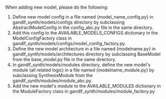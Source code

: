 When adding new model, please do the following:
1. Define new model config in a file named {model_name_config.py} in gandlf_synth/models/configs directory by subclassing AbstractModelConfig in the config_abc.py file in the same directory.
2. Add this config to the AVAILABLE_MODELS_CONFIGS dictionary in
the ModelConfigFactory class in gandlf_synth/models/configs/model_config_factory.py.
3. Define the new model architecture in a file named {modelname.py} in gandlf_synth/models/architectures directory by subclassing BaseModel from the base_model.py file in the same directory.
4. In gandlf_synth/models/modules directory, define the new model's module (all related logic) in a file named {modelname_module.py} by subclassing
SynthesisModule from the gandlf_synth/modules/module_abc.py.
5. Add the new model's module to the AVAILABLE_MODULES dictionary in the ModuleFactory class in gandlf_synth/modules/module_factory.py